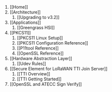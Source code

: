 1. [[Home]]
2. [[Architecture]]
   1. [[Upgrading to v3.2]]
3. [[Applications]]
   1. [[Greengrass HSI]]
4. [[PKCS11]]
   1. [[PKCS11 Linux Setup]]
   2. [[PKCS11 Configuration Reference]]
   3. [[P11tool Reference]]
   4. [[OpenSSL Reference]]
5. [[Hardware Abstraction Layer]]
   1. [[Udev Rules]]
6. [[Secure Element for LoRaWAN TTI Join Server]]
   1. [[TTI Overview]]
   2. [[TTI Getting Started]]
7. [[OpenSSL and ATECC Sign Verify]]
